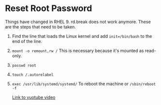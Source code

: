 # Reset Root Password

Things have changed in RHEL 9. rd.break does not work anymore.
These are the steps that need to be taken.

1. Find the line that loads the Linux kernel and add ``init=/bin/bash`` to the end of the line.
2. ``mount -o remount,rw /`` This is necessary because it's mounted as read-only.
3. ``passwd root``
4. ``touch /.autorelabel``
5. ``exec /usr/lib/systemd/systemd/`` To reboot the machine or ``/sbin/reboot -f``

   [Link to yuotube video](https://youtu.be/z1INiSUNaBc)

